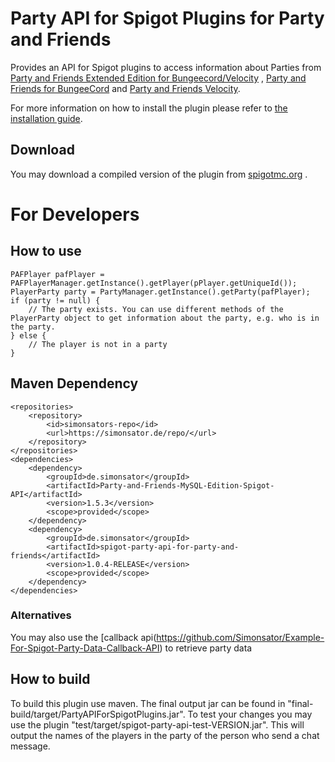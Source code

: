# Party API for Spigot Plugins for Party and Friends

Provides an API for Spigot plugins to access information about Parties
from [Party and Friends Extended Edition for Bungeecord/Velocity](https://www.spigotmc.org/resources/party-and-friends-extended-edition-for-bungeecord-velocity-supports-1-7-1-19.10123/)
, [Party and Friends for BungeeCord](https://www.spigotmc.org/resources/party-and-friends-for-bungeecord-supports-1-7-x-to-1-19-x.9531/)
and [Party and Friends Velocity](https://forums.papermc.io/threads/party-and-friends-for-velocity-version-1-0-87.317/).

For more information on how to install the plugin please refer
to [the installation guide](https://github.com/Simonsator/Party-API-For-Spigot/wiki/Installation).

## Download

You may download a compiled version of the plugin from
[spigotmc.org](https://www.spigotmc.org/resources/spigot-party-api-for-party-and-friends-extended-redisbungee-required.39751/)
.

# For Developers

## How to use

```
PAFPlayer pafPlayer = PAFPlayerManager.getInstance().getPlayer(pPlayer.getUniqueId());
PlayerParty party = PartyManager.getInstance().getParty(pafPlayer);
if (party != null) {
	// The party exists. You can use different methods of the PlayerParty object to get information about the party, e.g. who is in the party.
} else {
	// The player is not in a party
}
```

## Maven Dependency

```
<repositories>
	<repository>
		<id>simonsators-repo</id>
		<url>https://simonsator.de/repo/</url>
	</repository>
</repositories>
<dependencies>
	<dependency>
		<groupId>de.simonsator</groupId>
		<artifactId>Party-and-Friends-MySQL-Edition-Spigot-API</artifactId>
		<version>1.5.3</version>
		<scope>provided</scope>
	</dependency>
	<dependency>
		<groupId>de.simonsator</groupId>
		<artifactId>spigot-party-api-for-party-and-friends</artifactId>
		<version>1.0.4-RELEASE</version>
		<scope>provided</scope>
	</dependency>
</dependencies>
```

### Alternatives

You may also use the [callback api(https://github.com/Simonsator/Example-For-Spigot-Party-Data-Callback-API) to retrieve
party data

## How to build

To build this plugin use maven. The final output jar can be found in "final-build/target/PartyAPIForSpigotPlugins.jar".
To test your changes you may use the plugin "test/target/spigot-party-api-test-VERSION.jar". This will output the names
of the players in the party of the person who send a chat message. 